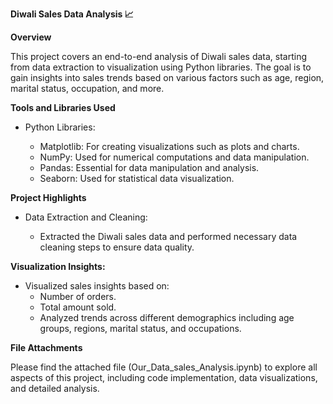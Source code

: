 **Diwali Sales Data Analysis 📈**



**Overview**

This project covers an end-to-end analysis of Diwali sales data, starting from data extraction to visualization using Python libraries. The goal is to gain insights into sales trends based on various factors such as age, region, marital status, occupation, and more.

**Tools and Libraries Used**

* Python Libraries:
  
  * Matplotlib: For creating visualizations such as plots and charts.
  * NumPy: Used for numerical computations and data manipulation.
  * Pandas: Essential for data manipulation and analysis.
  * Seaborn: Used for statistical data visualization.
  
**Project Highlights**

* Data Extraction and Cleaning:

  * Extracted the Diwali sales data and performed necessary data cleaning steps to ensure data quality.

**Visualization Insights:**

* Visualized sales insights based on:
    * Number of orders.
    * Total amount sold.
    * Analyzed trends across different demographics including age groups, regions, marital status, and occupations.


**File Attachments**

Please find the attached file (Our_Data_sales_Analysis.ipynb) to explore all aspects of this project, including code implementation, data visualizations, and detailed analysis.

